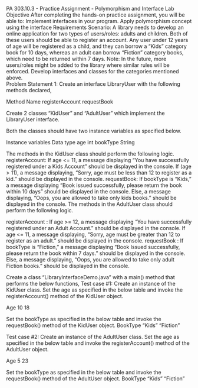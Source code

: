 PA 303.10.3 - Practice Assignment - Polymorphism and Interface
Lab Objective
After completing the hands-on practice assignment, you will be able to:
Implement interfaces in your program.
Apply polymorphism concept using the interface
Requirements
Scenario: A library needs to develop an online application for two types of users/roles: adults and children. Both of these users should be able to register an account. Any user under 12 years of age will be registered as a child, and they can borrow a “Kids” category book for 10 days, whereas an adult can borrow “Fiction” category books, which need to be returned within 7 days. 
Note: In the future, more users/roles might be added to the library where similar rules will be enforced. 
Develop interfaces and classes for the categories mentioned above.  
Problem Statement 1:
Create an interface LibraryUser with the following methods declared,

Method Name
registerAccount
requestBook


Create 2 classes “KidUser” and “AdultUser” which implement the LibraryUser interface.
 
 Both the classes should have two instance variables as specified below.

Instance variables 
Data type
age
int
bookType
String



The methods in the KidUser class should perform the following logic. 
registerAccount: If age <= 11, a message displaying “You have successfully registered under a Kids Account” should be displayed in the console. 
If (age > 11), a message displaying, “Sorry, age must be less than 12 to register as a kid.” should be displayed in the console. 
requestBook: If bookType is “Kids,” a message displaying “Book issued successfully, please return the book within 10 days” should be displayed in the console. 
Else, a message displaying, “Oops, you are allowed to take only kids books.” should be displayed in the console. 
The methods in the AdultUser class should perform the following logic. 

registerAccount : If age >= 12, a message displaying “You have successfully registered under an Adult Account.” should be displayed in the console. 
If age <= 11, a message displaying, “Sorry, age must be greater than 12 to register as an adult.” should be displayed in the console. 
requestBook : If bookType is “Fiction,” a message displaying “Book Issued successfully, please return the book within 7 days.” should be displayed in the console. 
Else, a message displaying, “Oops, you are allowed to take only adult Fiction books.” should be displayed in the console. 

Create a class “LibraryInterfaceDemo.java” with a main() method that performs the below functions,
Test case #1:
Create an instance of the KidUser class. 
Set the age as specified in the below table and invoke the registerAccount() method of the KidUser object.

Age
10
18


Set the bookType as specified in the below table and invoke the requestBook() method of the KidUser object.
BookType
“Kids”
“Fiction”


Test case #2:
Create an instance of the AdultUser class. 
Set the age as specified in the below table and invoke the registerAccount() method of the AdultUser object.

Age
5
23


Set the bookType as specified in the below table and invoke the requestBook() method of the AdultUser object.
BookType
“Kids”
“Fiction”










